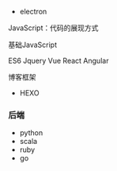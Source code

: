 - electron



JavaScript：代码的展现方式

基础JavaScript

ES6
Jquery
Vue
React
Angular

博客框架
 - HEXO


 ### 后端
 - python
 - scala
 - ruby
 - go
